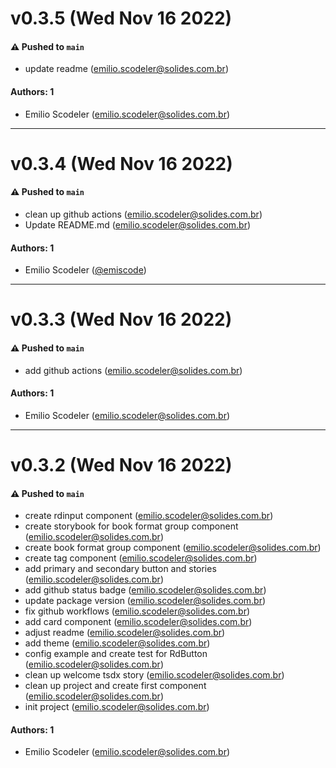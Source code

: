 # v0.3.5 (Wed Nov 16 2022)

#### ⚠️ Pushed to `main`

- update readme (emilio.scodeler@solides.com.br)

#### Authors: 1

- Emilio Scodeler (emilio.scodeler@solides.com.br)

---

# v0.3.4 (Wed Nov 16 2022)

#### ⚠️ Pushed to `main`

- clean up github actions (emilio.scodeler@solides.com.br)
- Update README.md (emilio.scodeler@solides.com.br)

#### Authors: 1

- Emilio Scodeler ([@emiscode](https://github.com/emiscode))

---

# v0.3.3 (Wed Nov 16 2022)

#### ⚠️ Pushed to `main`

- add github actions (emilio.scodeler@solides.com.br)

#### Authors: 1

- Emilio Scodeler (emilio.scodeler@solides.com.br)

---

# v0.3.2 (Wed Nov 16 2022)

#### ⚠️ Pushed to `main`

- create rdinput component (emilio.scodeler@solides.com.br)
- create storybook for book format group component (emilio.scodeler@solides.com.br)
- create book format group component (emilio.scodeler@solides.com.br)
- create tag component (emilio.scodeler@solides.com.br)
- add primary and secondary button and stories (emilio.scodeler@solides.com.br)
- add github status badge (emilio.scodeler@solides.com.br)
- update package version (emilio.scodeler@solides.com.br)
- fix github workflows (emilio.scodeler@solides.com.br)
- add card component (emilio.scodeler@solides.com.br)
- adjust readme (emilio.scodeler@solides.com.br)
- add theme (emilio.scodeler@solides.com.br)
- config example and create test for RdButton (emilio.scodeler@solides.com.br)
- clean up welcome tsdx story (emilio.scodeler@solides.com.br)
- clean up project and create first component (emilio.scodeler@solides.com.br)
- init project (emilio.scodeler@solides.com.br)

#### Authors: 1

- Emilio Scodeler (emilio.scodeler@solides.com.br)

